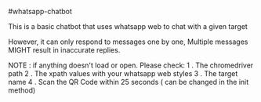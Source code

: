 #whatsapp-chatbot

This is a basic chatbot that uses whatsapp web to chat with a given target

However, it can only respond to messages one by one, Multiple messages MIGHT result in inaccurate replies.

NOTE : if anything doesn't load or open. Please check:
1 . The chromedriver path
2 . The xpath values with your whatsapp web styles
3 . The target name
4 . Scan the QR Code within 25 seconds ( can be changed in the init method)
